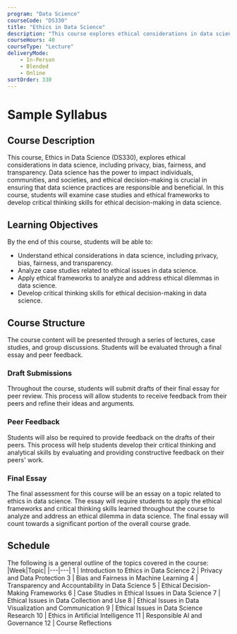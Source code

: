 ```yaml
---
program: "Data Science"
courseCode: "DS330"
title: "Ethics in Data Science"
description: "This course explores ethical considerations in data science, including privacy, bias, fairness, and transparency. Students will examine case studies and ethical frameworks, and develop critical thinking skills for ethical decision-making in data science."
courseHours: 40
courseType: "Lecture"
deliveryMode:
    - In-Person
    - Blended
    - Online
sortOrder: 330
---
```


# Sample Syllabus
## Course Description
This course, Ethics in Data Science (DS330), explores ethical considerations in data science, including privacy, bias, fairness, and transparency. Data science has the power to impact individuals, communities, and societies, and ethical decision-making is crucial in ensuring that data science practices are responsible and beneficial. In this course, students will examine case studies and ethical frameworks to develop critical thinking skills for ethical decision-making in data science.

## Learning Objectives
By the end of this course, students will be able to:

- Understand ethical considerations in data science, including privacy, bias, fairness, and transparency.
- Analyze case studies related to ethical issues in data science.
- Apply ethical frameworks to analyze and address ethical dilemmas in data science.
- Develop critical thinking skills for ethical decision-making in data science.

## Course Structure
The course content will be presented through a series of lectures, case studies, and group discussions. Students will be evaluated through a final essay and peer feedback.

### Draft Submissions
Throughout the course, students will submit drafts of their final essay for peer review. This process will allow students to receive feedback from their peers and refine their ideas and arguments.

### Peer Feedback
Students will also be required to provide feedback on the drafts of their peers. This process will help students develop their critical thinking and analytical skills by evaluating and providing constructive feedback on their peers' work.

### Final Essay
The final assessment for this course will be an essay on a topic related to ethics in data science. The essay will require students to apply the ethical frameworks and critical thinking skills learned throughout the course to analyze and address an ethical dilemma in data science. The final essay will count towards a significant portion of the overall course grade.

## Schedule
The following is a general outline of the topics covered in the course:
|Week|Topic|
|---|---|
1 | Introduction to Ethics in Data Science
2 | Privacy and Data Protection
3 | Bias and Fairness in Machine Learning
4 | Transparency and Accountability in Data Science
5 | Ethical Decision-Making Frameworks
6 | Case Studies in Ethical Issues in Data Science
7 | Ethical Issues in Data Collection and Use
8 | Ethical Issues in Data Visualization and Communication
9 | Ethical Issues in Data Science Research
10 | Ethics in Artificial Intelligence
11 | Responsible AI and Governance
12 | Course Reflections
